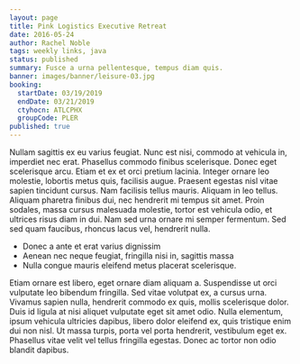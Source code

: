 ```yaml
---
layout: page
title: Pink Logistics Executive Retreat
date: 2016-05-24
author: Rachel Noble
tags: weekly links, java
status: published
summary: Fusce a urna pellentesque, tempus diam quis.
banner: images/banner/leisure-03.jpg
booking:
  startDate: 03/19/2019
  endDate: 03/21/2019
  ctyhocn: ATLCPHX
  groupCode: PLER
published: true
---
```

Nullam sagittis ex eu varius feugiat. Nunc est nisi, commodo at vehicula in, imperdiet nec erat. Phasellus commodo finibus scelerisque. Donec eget scelerisque arcu. Etiam et ex et orci pretium lacinia. Integer ornare leo molestie, lobortis metus quis, facilisis augue. Praesent egestas nisl vitae sapien tincidunt cursus. Nam facilisis tellus mauris. Aliquam in leo tellus. Aliquam pharetra finibus dui, nec hendrerit mi tempus sit amet. Proin sodales, massa cursus malesuada molestie, tortor est vehicula odio, et ultrices risus diam in dui. Nam sed urna ornare mi semper fermentum. Sed sed quam faucibus, rhoncus lacus vel, hendrerit nulla.

* Donec a ante et erat varius dignissim
* Aenean nec neque feugiat, fringilla nisi in, sagittis massa
* Nulla congue mauris eleifend metus placerat scelerisque.

Etiam ornare est libero, eget ornare diam aliquam a. Suspendisse ut orci vulputate leo bibendum fringilla. Sed vitae volutpat ex, a cursus urna. Vivamus sapien nulla, hendrerit commodo ex quis, mollis scelerisque dolor. Duis id ligula at nisi aliquet vulputate eget sit amet odio. Nulla elementum, ipsum vehicula ultricies dapibus, libero dolor eleifend ex, quis tristique enim dui non nisl. Ut massa turpis, porta vel porta hendrerit, vestibulum eget ex. Phasellus vitae velit vel tellus fringilla egestas. Donec ac tortor non odio blandit dapibus.

